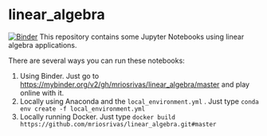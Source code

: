 # linear_algebra
[![Binder](https://mybinder.org/badge_logo.svg)](https://mybinder.org/v2/gh/mriosrivas/linear_algebra/master)
This repository contains some Jupyter Notebooks using linear algebra applications.

There are several ways you can run these notebooks:

1. Using Binder. Just go to https://mybinder.org/v2/gh/mriosrivas/linear_algebra/master and play online with it.
2. Locally using Anaconda and the `local_environment.yml` .  Just type `conda env create -f local_environment.yml`
3. Locally running Docker. Just type `docker build https://github.com/mriosrivas/linear_algebra.git#master`
